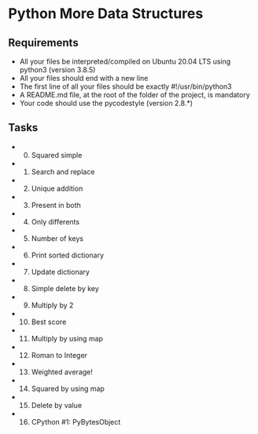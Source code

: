 # Python More Data Structures

## Requirements
* All your files be interpreted/compiled on Ubuntu 20.04 LTS using python3 (version 3.8.5)
* All your files should end with a new line
* The first line of all your files should be exactly #!/usr/bin/python3
* A README.md file, at the root of the folder of the project, is mandatory
* Your code should use the pycodestyle (version 2.8.*)

## Tasks

* 0. Squared simple
* 1. Search and replace
* 2. Unique addition
* 3. Present in both
* 4. Only differents
* 5. Number of keys
* 6. Print sorted dictionary
* 7. Update dictionary
* 8. Simple delete by key
* 9. Multiply by 2
* 10. Best score
* 11. Multiply by using map
* 12. Roman to Integer
* 13. Weighted average!
* 14. Squared by using map
* 15. Delete by value
* 16. CPython #1: PyBytesObject
